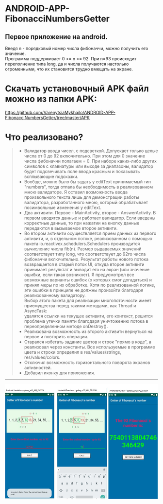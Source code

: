 # ANDROID-APP-FibonacciNumbersGetter
Первое приложение на android.
---
Введя n - порядковый номер числа фибоначчи, можно получить его значение.   
Программа поддерживает 0 <= n <= 92. При n=93 происходит переполнение типа long, да и числа получаются настолько огроменными, что их становится трудно вмещать на экране.   

# Скачать установочный APK файл можно из папки APK:   
https://github.com/VarenytsiaMykhailo/ANDROID-APP-FibonacciNumbersGetter/tree/master/APK

# Что реализовано?    
> * Валидатор ввода чисел, с подсветкой. Допускает только целые числа от 0 до 92 включительно. При этом для 0 значение числа фибоначчи полагаем = 0. При наборе каких-либо других символов с клавиатуры или выходе за диапазоны, валидатор будет подсвечивать поле ввода красным и показывать всплывающие подсказки.   
> * Вообще, можно было бы задать у editText принимаемый тип "numbers", тогда отпала бы необходимость в реализованном мною валидаторе. Я оставил возможность ввода произвольного текста лишь для демонстрации работы валидатора, разработанного мною, который обрабатывает посимвольные изменения у editText.   
> * Два активити. Первое - MainActivity, второе - AnswerActivity. В первом вводятся данные и работает валидатор. Если введены корректные данные, то при нажатии на кнопку данные передаются в вызываемое второе активити.   
> * Во втором активити осуществляется прием данных из первого активити, и, в отдельном потоке, реализованном с помощью пакета io.reactivex.schedulers.Schedulers производится вычисление числа fib(n). Размер выдаваемых значений соответствует типу long, что соответствует до 92го числа фибоначчи включительно. Результат работы нового потока возвращается в старый поток UI, откуда второе активити принимает результат и выводит его на экран (или значение ошибки, если такая возникнет). Я предусмотрел все возможные варианты ошибок (о которых смог догадаться) и принял меры по их обработке. Хотя по реализованной логике, эти ошибки в принципе не должны произойти благодаря реализованному валидатору.   
Выбор этого пакета для реализации многопоточности имеет приемущества перед такими методами, как Thread и AsyncTask:   
удалятся ссылки на текущее активити, его контекст, решится проблема утечки памяти благодаря уничтожению потока в переопределенном методе onDestroy().   
> * Реализована возможность из второго активити вернуться на первое и повторить операции.   
> * Старался избегать задание цветов и строк "прямо в коде", а реализовал через константы. Все используемые в программе цвета и строки определил в res/values/strings, res/values/colors.   
> * Отключил возможность горизонтального поворота экранов активностей.   
> * Добавил иконку для приложения.     

---
![Иллюстрация к проекту](https://github.com/VarenytsiaMykhailo/ANDROID-APP-FibonacciNumbersGetter/blob/master/screenshots/previewScreen.jpg)
